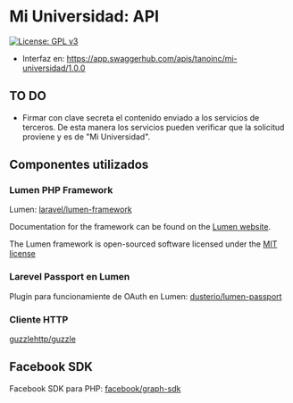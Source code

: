 # Mi Universidad: API

[![License: GPL v3](https://img.shields.io/badge/License-GPL%20v3-blue.svg)](https://www.gnu.org/licenses/gpl-3.0)

* Interfaz en: https://app.swaggerhub.com/apis/tanoinc/mi-universidad/1.0.0

## TO DO

* Firmar con clave secreta el contenido enviado a los servicios de terceros. De esta manera los servicios pueden verificar que la solicitud proviene y es de "Mi Universidad".


## Componentes utilizados

### Lumen PHP Framework

Lumen: [laravel/lumen-framework](https://github.com/laravel/lumen)

Documentation for the framework can be found on the [Lumen website](http://lumen.laravel.com/docs).

The Lumen framework is open-sourced software licensed under the [MIT license](http://opensource.org/licenses/MIT)


### Larevel Passport en Lumen

Plugin para funcionamiente de OAuth en Lumen: [dusterio/lumen-passport](https://github.com/dusterio/lumen-passport)

### Cliente HTTP 

[guzzlehttp/guzzle](https://github.com/guzzle/guzzle)

## Facebook SDK

Facebook SDK para PHP: [facebook/graph-sdk](https://github.com/facebook/php-graph-sdk)
